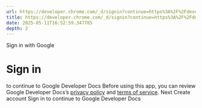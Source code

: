 ```yaml
---
url: https://developer.chrome.com/_d/signin?continue=https%3A%2F%2Fdeveloper.chrome.com%2Fdocs%2Fextensions%2Fdevelop%2Fconcepts%2Fcontent-scripts&prompt=select_account
title: https://developer.chrome.com/_d/signin?continue=https%3A%2F%2Fdeveloper.chrome.com%2Fdocs%2Fextensions%2Fdevelop%2Fconcepts%2Fcontent-scripts&prompt=select_account
date: 2025-05-11T16:52:59.347785
depth: 2
---
```


Sign in with Google
# Sign in
to continue to Google Developer Docs
Before using this app, you can review Google Developer Docs’s [privacy policy](https://google.com/policies/privacy) and [terms of service](https://google.com/policies/terms).
Next
Create account
Sign in to continue to Google Developer Docs 


